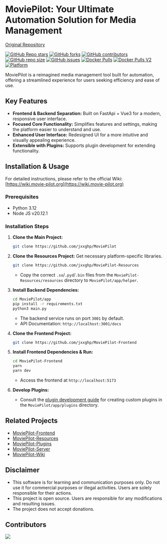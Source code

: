 # MoviePilot: Your Ultimate Automation Solution for Media Management

[Original Repository](https://github.com/jxxghp/MoviePilot)

[![GitHub Repo stars](https://img.shields.io/github/stars/jxxghp/MoviePilot?style=for-the-badge)](https://github.com/jxxghp/MoviePilot)
[![GitHub forks](https://img.shields.io/github/forks/jxxghp/MoviePilot?style=for-the-badge)](https://github.com/jxxghp/MoviePilot)
[![GitHub contributors](https://img.shields.io/github/contributors/jxxghp/MoviePilot?style=for-the-badge)](https://github.com/jxxghp/MoviePilot)
[![GitHub repo size](https://img.shields.io/github/repo-size/jxxghp/MoviePilot?style=for-the-badge)](https://github.com/jxxghp/MoviePilot)
[![GitHub issues](https://img.shields.io/github/issues/jxxghp/MoviePilot?style=for-the-badge)](https://github.com/jxxghp/MoviePilot)
[![Docker Pulls](https://img.shields.io/docker/pulls/jxxghp/moviepilot?style=for-the-badge)](https://hub.docker.com/r/jxxghp/moviepilot)
[![Docker Pulls V2](https://img.shields.io/docker/pulls/jxxghp/moviepilot-v2?style=for-the-badge)](https://hub.docker.com/r/jxxghp/moviepilot-v2)
[![Platform](https://img.shields.io/badge/platform-Windows%20%7C%20Linux%20%7C%20Synology-blue?style=for-the-badge)](https://github.com/jxxghp/MoviePilot)

MoviePilot is a reimagined media management tool built for automation, offering a streamlined experience for users seeking efficiency and ease of use.

## Key Features

*   **Frontend & Backend Separation:** Built on FastApi + Vue3 for a modern, responsive user interface.
*   **Focused Core Functionality:** Simplifies features and settings, making the platform easier to understand and use.
*   **Enhanced User Interface:** Redesigned UI for a more intuitive and visually appealing experience.
*   **Extensible with Plugins:** Supports plugin development for extending functionality.

## Installation & Usage

For detailed instructions, please refer to the official Wiki: [https://wiki.movie-pilot.org](https://wiki.movie-pilot.org)

### Prerequisites

*   Python 3.12
*   Node JS v20.12.1

### Installation Steps

1.  **Clone the Main Project:**
    ```bash
    git clone https://github.com/jxxghp/MoviePilot
    ```
2.  **Clone the Resources Project:**  Get necessary platform-specific libraries.
    ```bash
    git clone https://github.com/jxxghp/MoviePilot-Resources
    ```
    *   Copy the correct `.so`/`.pyd`/`.bin` files from the `MoviePilot-Resources/resources` directory to `MoviePilot/app/helper`.
3.  **Install Backend Dependencies:**
    ```bash
    cd MoviePilot/app
    pip install -r requirements.txt
    python3 main.py
    ```
    *   The backend service runs on port `3001` by default.
    *   API Documentation: `http://localhost:3001/docs`
4.  **Clone the Frontend Project:**
    ```bash
    git clone https://github.com/jxxghp/MoviePilot-Frontend
    ```
5.  **Install Frontend Dependencies & Run:**
    ```bash
    cd MoviePilot-Frontend
    yarn
    yarn dev
    ```
    *   Access the frontend at `http://localhost:5173`

6.  **Develop Plugins:**
    *   Consult the [plugin development guide](https://wiki.movie-pilot.org/zh/plugindev) for creating custom plugins in the `MoviePilot/app/plugins` directory.

## Related Projects

*   [MoviePilot-Frontend](https://github.com/jxxghp/MoviePilot-Frontend)
*   [MoviePilot-Resources](https://github.com/jxxghp/MoviePilot-Resources)
*   [MoviePilot-Plugins](https://github.com/jxxghp/MoviePilot-Plugins)
*   [MoviePilot-Server](https://github.com/jxxghp/MoviePilot-Server)
*   [MoviePilot-Wiki](https://github.com/jxxghp/MoviePilot-Wiki)

## Disclaimer

*   This software is for learning and communication purposes only. Do not use it for commercial purposes or illegal activities.  Users are solely responsible for their actions.
*   This project is open source. Users are responsible for any modifications and resulting issues.
*   The project does not accept donations.

## Contributors

<a href="https://github.com/jxxghp/MoviePilot/graphs/contributors">
  <img src="https://contrib.rocks/image?repo=jxxghp/MoviePilot" />
</a>